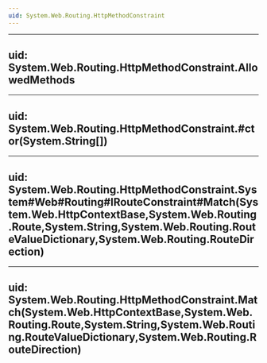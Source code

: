 ```yaml
---
uid: System.Web.Routing.HttpMethodConstraint
---
```


---
uid: System.Web.Routing.HttpMethodConstraint.AllowedMethods
---

---
uid: System.Web.Routing.HttpMethodConstraint.#ctor(System.String[])
---

---
uid: System.Web.Routing.HttpMethodConstraint.System#Web#Routing#IRouteConstraint#Match(System.Web.HttpContextBase,System.Web.Routing.Route,System.String,System.Web.Routing.RouteValueDictionary,System.Web.Routing.RouteDirection)
---

---
uid: System.Web.Routing.HttpMethodConstraint.Match(System.Web.HttpContextBase,System.Web.Routing.Route,System.String,System.Web.Routing.RouteValueDictionary,System.Web.Routing.RouteDirection)
---
